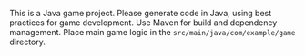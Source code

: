 <!-- Use this file to provide workspace-specific custom instructions to Copilot. For more details, visit https://code.visualstudio.com/docs/copilot/copilot-customization#_use-a-githubcopilotinstructionsmd-file -->

This is a Java game project. Please generate code in Java, using best practices for game development. Use Maven for build and dependency management. Place main game logic in the `src/main/java/com/example/game` directory.
